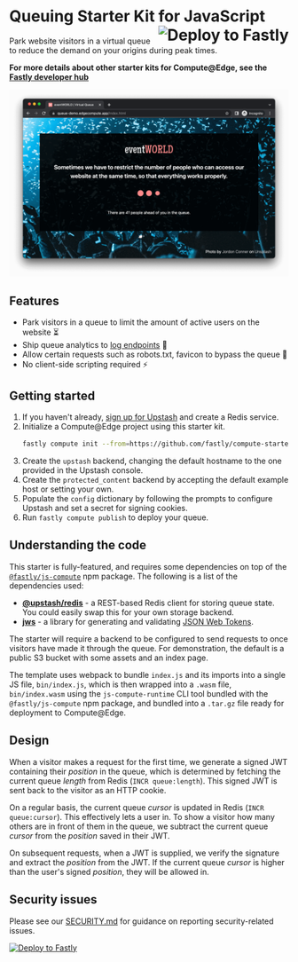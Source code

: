 # Queuing Starter Kit for JavaScript [<img align="right" alt="Deploy to Fastly" src="https://deploy.edgecompute.app/button"/>](https://deploy.edgecompute.app/deploy)

Park website visitors in a virtual queue to reduce the demand on your origins during peak times.

**For more details about other starter kits for Compute@Edge, see the [Fastly developer hub](https://developer.fastly.com/solutions/starters)**

[![A screenshot of the queue page for a ticketing website. It reads: Sometimes we have to restrict the number of people who can access our website at the same time, so that everything works properly. There are 46 people ahead of you in the queue.](screenshot.png)](https://queue-demo.edgecompute.app/index.html)

## Features

- Park visitors in a queue to limit the amount of active users on the website ⏳
- Ship queue analytics to [log endpoints](https://developer.fastly.com/learning/integrations/logging) 🔎
- Allow certain requests such as robots.txt, favicon to bypass the queue 🤖
- No client-side scripting required ⚡️

## Getting started

1. If you haven't already, [sign up for Upstash](https://www.npmjs.com/package/@upstash/redis) and create a Redis service.
2. Initialize a Compute@Edge project using this starter kit.
   ```sh
   fastly compute init --from=https://github.com/fastly/compute-starter-kit-javascript-queue
   ```
3. Create the `upstash` backend, changing the default hostname to the one provided in the Upstash console.
4. Create the `protected_content` backend by accepting the default example host or setting your own.
5. Populate the `config` dictionary by following the prompts to configure Upstash and set a secret for signing cookies.
6. Run `fastly compute publish` to deploy your queue.

## Understanding the code

This starter is fully-featured, and requires some dependencies on top of the [`@fastly/js-compute`](https://www.npmjs.com/package/@fastly/js-compute) npm package. The following is a list of the dependencies used:

- **[@upstash/redis](https://www.npmjs.com/package/@upstash/redis)** - a REST-based Redis client for storing queue state. You could easily swap this for your own storage backend.
- **[jws](https://www.npmjs.com/package/jws)** - a library for generating and validating [JSON Web Tokens](https://datatracker.ietf.org/doc/html/rfc7519).

The starter will require a backend to be configured to send requests to once visitors have made it through the queue. For demonstration, the default is a public S3 bucket with some assets and an index page.

The template uses webpack to bundle `index.js` and its imports into a single JS file, `bin/index.js`, which is then wrapped into a `.wasm` file, `bin/index.wasm` using the `js-compute-runtime` CLI tool bundled with the `@fastly/js-compute` npm package, and bundled into a `.tar.gz` file ready for deployment to Compute@Edge.

## Design

When a visitor makes a request for the first time, we generate a signed JWT containing their _position_ in the queue, which is determined by fetching the current queue _length_ from Redis (`INCR queue:length`). This signed JWT is sent back to the visitor as an HTTP cookie.

On a regular basis, the current queue _cursor_ is updated in Redis (`INCR queue:cursor`). This effectively lets a user in. To show a visitor how many others are in front of them in the queue, we subtract the current queue _cursor_ from the _position_ saved in their JWT.

On subsequent requests, when a JWT is supplied, we verify the signature and extract the _position_ from the JWT. If the current queue _cursor_ is higher than the user's signed _position_, they will be allowed in.

## Security issues

Please see our [SECURITY.md](SECURITY.md) for guidance on reporting security-related issues.

[![Deploy to Fastly](https://deploy.edgecompute.app/button)](https://deploy.edgecompute.app/deploy)
